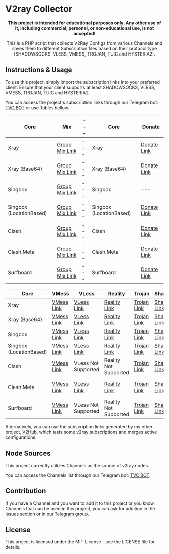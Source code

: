 # V2ray Collector



<p align="center">
  <b>This project is intended for educational purposes only. Any other use of it, including commercial, personal, or non-educational use, is not accepted!</b>
</p>

<p align="center">This is a PHP script that collects V2Ray Configs from various Channels and saves them to different Subscription files based on their protocol type (SHADOWSOCKS, VLESS, VMESS, TROJAN, TUIC and HYSTERIA2).</p>

## Instructions & Usage

To use this project, simply import the subscription links into your preferred client. Ensure that your client supports at least SHADOWSOCKS, VLESS, VMESS, TROJAN, TUIC and HYSTERIA2.

You can access the project's subscription links through our Telegram bot: [TVC BOT](https://t.me/V2rayCollectorBot) or use Tables bellow.

| Core | Mix | --- | Core | Donate |
| --- | --- | --- | --- | --- |
| Xray | [Group Mix Link](https://raw.githubusercontent.com/yebekhe/TelegramV2rayCollector/main/sub/normal/mix) | --- | Xray | [Donate Link](https://raw.githubusercontent.com/yebekhe/TelegramV2rayCollector/main/sub/normal/donated) |
| Xray (Base64) | [Group Mix Link](https://raw.githubusercontent.com/yebekhe/TelegramV2rayCollector/main/sub/base64/mix) | --- | Xray (Base64) | [Donate Link](https://raw.githubusercontent.com/yebekhe/TelegramV2rayCollector/main/sub/base64/donated) |
| Singbox | [Group Mix Link](https://raw.githubusercontent.com/yebekhe/TelegramV2rayCollector/main/singbox/sfasfi/mixLite.json) | --- | Singbox | --- |
| Singbox (LocationBased) | [Group Mix Link](https://raw.githubusercontent.com/yebekhe/TelegramV2rayCollector/main/singbox/sfasfi/mix.json) | --- | Singbox (LocationBased) | [Donate Link](https://api.yebekhe.link/singbox/?url=https%3A%2F%2Fraw.githubusercontent.com%2Fyebekhe%2FTelegramV2rayCollector%2Fmain%2Fsub%2Fbase64%2Fdonated&limit=0&tun=true) |
| Clash | [Group Mix Link](https://api.yebekhe.link/toClash/?url=https%3A%2F%2Fraw.githubusercontent.com%2Fyebekhe%2FTelegramV2rayCollector%2Fmain%2Fsub%2Fbase64%2Fmix&type=clash&process=full) | --- | Clash | [Donate Link](https://api.yebekhe.link/toClash/?url=https%3A%2F%2Fraw.githubusercontent.com%2Fyebekhe%2FTelegramV2rayCollector%2Fmain%2Fsub%2Fbase64%2Fdonated&type=clash&process=full) |
| Clash.Meta | [Group Mix Link](https://api.yebekhe.link/toClash/?url=https%3A%2F%2Fraw.githubusercontent.com%2Fyebekhe%2FTelegramV2rayCollector%2Fmain%2Fsub%2Fbase64%2Fmix&type=meta&process=full) | --- | Clash.Meta | [Donate Link](https://api.yebekhe.link/toClash/?url=https%3A%2F%2Fraw.githubusercontent.com%2Fyebekhe%2FTelegramV2rayCollector%2Fmain%2Fsub%2Fbase64%2Fdonated&type=meta&process=full) |
| Surfboard | [Group Mix Link](https://api.yebekhe.link/toClash/?url=https%3A%2F%2Fraw.githubusercontent.com%2Fyebekhe%2FTelegramV2rayCollector%2Fmain%2Fsub%2Fbase64%2Fmix&type=surfboard&process=full) | --- | Surfboard | [Donate Link](https://api.yebekhe.link/toClash/?url=https%3A%2F%2Fraw.githubusercontent.com%2Fyebekhe%2FTelegramV2rayCollector%2Fmain%2Fsub%2Fbase64%2Fdonated&type=surfboard&process=full) |

| Core | VMess | VLess | Reality | Trojan | Shadowsocks | Tuic | Hysteria2 |
| --- | --- | --- | --- | --- | --- | --- | --- |
| Xray | [VMess Link](https://raw.githubusercontent.com/yebekhe/TelegramV2rayCollector/main/sub/normal/vmess) | [VLess Link](https://raw.githubusercontent.com/yebekhe/TelegramV2rayCollector/main/sub/normal/vless) | [Reality Link](https://raw.githubusercontent.com/yebekhe/TelegramV2rayCollector/main/sub/normal/reality) | [Trojan Link](https://raw.githubusercontent.com/yebekhe/TelegramV2rayCollector/main/sub/normal/trojan) | [Shadowsocks Link](https://raw.githubusercontent.com/yebekhe/TelegramV2rayCollector/main/sub/normal/shadowsocks) | [Tuic Link](https://raw.githubusercontent.com/yebekhe/TelegramV2rayCollector/main/sub/normal/tuic) | [Hysteria2 Link](https://raw.githubusercontent.com/yebekhe/TelegramV2rayCollector/main/sub/normal/hysteria2) |
| Xray (Base64) | [VMess Link](https://raw.githubusercontent.com/yebekhe/TelegramV2rayCollector/main/sub/base64/vmess) | [VLess Link](https://raw.githubusercontent.com/yebekhe/TelegramV2rayCollector/main/sub/base64/vless) | [Reality Link](https://raw.githubusercontent.com/yebekhe/TelegramV2rayCollector/main/sub/base64/reality) | [Trojan Link](https://raw.githubusercontent.com/yebekhe/TelegramV2rayCollector/main/sub/base64/trojan) | [Shadowsocks Link](https://raw.githubusercontent.com/yebekhe/TelegramV2rayCollector/main/sub/base64/shadowsocks) | [Tuic Link](https://raw.githubusercontent.com/yebekhe/TelegramV2rayCollector/main/sub/base64/tuic) | [Hysteria2 Link](https://raw.githubusercontent.com/yebekhe/TelegramV2rayCollector/main/sub/base64/hysteria2) |
| Singbox | [VMess Link](https://raw.githubusercontent.com/yebekhe/TelegramV2rayCollector/main/singbox/sfasfi/vmessLite.json) | [VLess Link](https://raw.githubusercontent.com/yebekhe/TelegramV2rayCollector/main/singbox/sfasfi/vlessLite.json) | [Reality Link](https://raw.githubusercontent.com/yebekhe/TelegramV2rayCollector/main/singbox/sfasfi/realityLite.json) | [Trojan Link](https://raw.githubusercontent.com/yebekhe/TelegramV2rayCollector/main/singbox/sfasfi/trojanLite.json) | [Shadowsocks Link](https://raw.githubusercontent.com/yebekhe/TelegramV2rayCollector/main/singbox/sfasfi/shadowsocksLite.json) | [Tuic Link](https://raw.githubusercontent.com/yebekhe/TelegramV2rayCollector/main/singbox/sfasfi/tuicLite.json) | [Hysteria2 Link](https://raw.githubusercontent.com/yebekhe/TelegramV2rayCollector/main/singbox/sfasfi/hysteria2Lite.json) |
| Singbox (LocationBased) | [VMess Link](https://raw.githubusercontent.com/yebekhe/TelegramV2rayCollector/main/singbox/sfasfi/vmess.json) | [VLess Link](https://raw.githubusercontent.com/yebekhe/TelegramV2rayCollector/main/singbox/sfasfi/vless.json) | [Reality Link](https://raw.githubusercontent.com/yebekhe/TelegramV2rayCollector/main/singbox/sfasfi/reality.json) | [Trojan Link](https://raw.githubusercontent.com/yebekhe/TelegramV2rayCollector/main/singbox/sfasfi/trojan.json) | [Shadowsocks Link](https://raw.githubusercontent.com/yebekhe/TelegramV2rayCollector/main/singbox/sfasfi/shadowsocks.json) | [Tuic Link](https://raw.githubusercontent.com/yebekhe/TelegramV2rayCollector/main/singbox/sfasfi/tuic.json) | [Hysteria2 Link](https://raw.githubusercontent.com/yebekhe/TelegramV2rayCollector/main/singbox/sfasfi/hysteria2.json) |
| Clash | [VMess Link](https://api.yebekhe.link/toClash/?url=https%3A%2F%2Fraw.githubusercontent.com%2Fyebekhe%2FTelegramV2rayCollector%2Fmain%2Fsub%2Fbase64%2Fvmess&type=clash&process=full) | VLess Not Supported | Reality Not Supported | [Trojan Link](https://api.yebekhe.link/toClash/?url=https%3A%2F%2Fraw.githubusercontent.com%2Fyebekhe%2FTelegramV2rayCollector%2Fmain%2Fsub%2Fbase64%2Ftrojan&type=clash&process=full) | [Shadowsocks Link](https://api.yebekhe.link/toClash/?url=https%3A%2F%2Fraw.githubusercontent.com%2Fyebekhe%2FTelegramV2rayCollector%2Fmain%2Fsub%2Fbase64%2Fshadowsocks&type=clash&process=full) | Tuic Not Supported | Hysteria2 Not Supported |
| Clash.Meta | [VMess Link](https://api.yebekhe.link/toClash/?url=https%3A%2F%2Fraw.githubusercontent.com%2Fyebekhe%2FTelegramV2rayCollector%2Fmain%2Fsub%2Fbase64%2Fvmess&type=meta&process=full) | [VLess Link](https://api.yebekhe.link/toClash/?url=https%3A%2F%2Fraw.githubusercontent.com%2Fyebekhe%2FTelegramV2rayCollector%2Fmain%2Fsub%2Fbase64%2Fvless&type=meta&process=full) | [Reality Link](https://api.yebekhe.link/toClash/?url=https%3A%2F%2Fraw.githubusercontent.com%2Fyebekhe%2FTelegramV2rayCollector%2Fmain%2Fsub%2Fbase64%2Freality&type=meta&process=full) | [Trojan Link](https://api.yebekhe.link/toClash/?url=https%3A%2F%2Fraw.githubusercontent.com%2Fyebekhe%2FTelegramV2rayCollector%2Fmain%2Fsub%2Fbase64%2Ftrojan&type=meta&process=full) | [Shadowsocks Link](https://api.yebekhe.link/toClash/?url=https%3A%2F%2Fraw.githubusercontent.com%2Fyebekhe%2FTelegramV2rayCollector%2Fmain%2Fsub%2Fbase64%2Fshadowsocks&type=meta&process=full) | Tuic Not Supported  | Hysteria2 Not Supported  |
| Surfboard | [VMess Link](https://api.yebekhe.link/toClash/?url=https%3A%2F%2Fraw.githubusercontent.com%2Fyebekhe%2FTelegramV2rayCollector%2Fmain%2Fsub%2Fbase64%2Fvmess&type=surfboard&process=full) | VLess Not Supported  | Reality Not Supported  | [Trojan Link](https://api.yebekhe.link/toClash/?url=https%3A%2F%2Fraw.githubusercontent.com%2Fyebekhe%2FTelegramV2rayCollector%2Fmain%2Fsub%2Fbase64%2Ftrojan&type=surfboard&process=full) | [Shadowsocks Link](https://api.yebekhe.link/toClash/?url=https%3A%2F%2Fraw.githubusercontent.com%2Fyebekhe%2FTelegramV2rayCollector%2Fmain%2Fsub%2Fbase64%2Fshadowsocks&type=surfboard&process=full) | Tuic Not Supported  | Hysteria2 Not Supported  |

Alternatively, you can use the subscription links generated by my other project, [V2Hub](https://github.com/yebekhe/V2Hub), which tests some v2ray subscriptions and merges active configurations.

## Node Sources

This project currently utilizes Channels as the source of v2ray nodes.

You can access the Channels list through our Telegram bot: [TVC BOT](https://t.me/V2rayCollectorBot).

## Contribution

If you have a Channel and you want to add it to this project or you know Channels that can be used in this project, you can ask for addition in the Issues section or in our [Telegram group](https://t.me/V2rayCollectorGroup).

## License

This project is licensed under the MIT License - see the LICENSE file for details.
